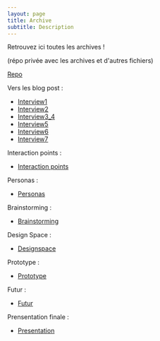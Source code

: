 ```yaml
---
layout: page
title: Archive
subtitle: Description
---
```



Retrouvez ici toutes les archives !

(répo privée avec les archives et d'autres fichiers)

[Repo](https://github.com/Alex-XIA1/Zetudiants/tree/main/Interviews)

Vers les blog post :

- [Interview1](https://alex-xia1.github.io/2023-02-10-Interview1/)
- [Interview2](https://alex-xia1.github.io/2023-02-10-Interview2/)
- [Interview3_4](https://alex-xia1.github.io/2023-02-10-Interview3/)
- [Interview5](https://alex-xia1.github.io/2023-02-10-Interview4/)
- [Interview6](https://alex-xia1.github.io/2023-02-10-Interview5/)
- [Interview7](https://alex-xia1.github.io/2023-02-10-Interview6/)

Interaction points :
- [Interaction points](https://alex-xia1.github.io/2023-02-12-Interaction/)

Personas :
- [Personas](https://alex-xia1.github.io/2023-02-12-Personas/)

Brainstorming :
- [Brainstorming](https://alex-xia1.github.io/2023-02-17-Brainstorming/)

Design Space :

- [Designspace](https://alex-xia1.github.io/2023-03-22-DesignSpace/)

Prototype :
- [Prototype](https://alex-xia1.github.io/2023-02-27-Prototype/)

Futur :

- [Futur](https://alex-xia1.github.io/2023-03-22-Evaluation/)

Prensentation finale :

- [Presentation](https://alex-xia1.github.io/2023-03-22-Presentation/)

